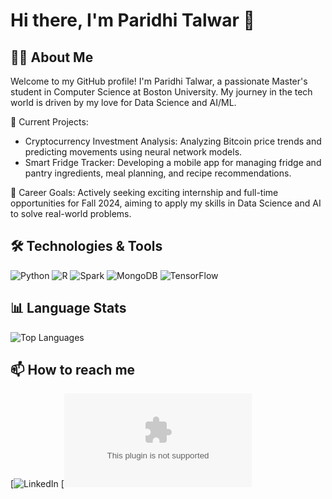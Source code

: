 # Hi there, I'm Paridhi Talwar 👋

## 👩‍💻 About Me

Welcome to my GitHub profile! I'm Paridhi Talwar, a passionate Master's student in Computer Science at Boston University. My journey in the tech world is driven by my love for Data Science and AI/ML.

🌟 Current Projects:

- Cryptocurrency Investment Analysis: Analyzing Bitcoin price trends and predicting movements using neural network models.
- Smart Fridge Tracker: Developing a mobile app for managing fridge and pantry ingredients, meal planning, and recipe recommendations.

🚀 Career Goals: Actively seeking exciting internship and full-time opportunities for Fall 2024, aiming to apply my skills in Data Science and AI to solve real-world problems.

## 🛠️ Technologies & Tools

![Python](https://img.shields.io/badge/Python-3776AB?style=for-the-badge&logo=python&logoColor=white)
![R](https://img.shields.io/badge/R-276DC3?style=for-the-badge&logo=r&logoColor=white)
![Spark](https://img.shields.io/badge/Apache%20Spark-E25A1C?style=for-the-badge&logo=apachespark&logoColor=white)
![MongoDB](https://img.shields.io/badge/MongoDB-47A248?style=for-the-badge&logo=mongodb&logoColor=white)
![TensorFlow](https://img.shields.io/badge/TensorFlow-FF6F00?style=for-the-badge&logo=tensorflow&logoColor=white)

## 📊 Language Stats

![Top Languages](https://github-readme-stats.vercel.app/api/top-langs/?username=ParidhiTalwar&layout=compact&theme=radical)

## 📫 How to reach me

[![LinkedIn](https://www.linkedin.com/in/paridhi-talwar/)
[![Gmail](mailto:paridhitalwar2@gmail.com)

